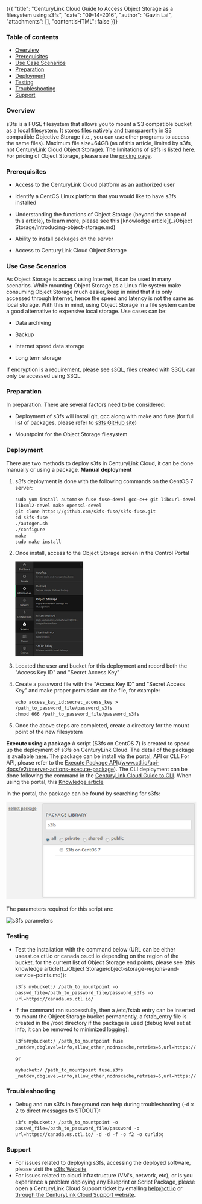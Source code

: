 {{{
  "title": "CenturyLink Cloud Guide to Access Object Storage as a filesystem using s3fs",
  "date": "09-14-2016",
  "author": "Gavin Lai",
  "attachments": [],
  "contentIsHTML": false
}}}

### Table of contents

* [Overview](#overview)
* [Prerequisites](#prerequisites)
* [Use Case Scenarios](#use-case-scenarios)
* [Preparation](#preparation)
* [Deployment](#deployment)
* [Testing](#testing)
* [Troubleshooting](#troubleshooting)
* [Support](#support)

### Overview

s3fs is a FUSE filesystem that allows you to mount a S3 compatible bucket as a local filesystem. It stores files natively and transparently in S3 compatible Objective Storage (i.e., you can use other programs to access the same files). Maximum file size=64GB (as of this article, limited by s3fs, not CenturyLink Cloud Object Storage).  The limitations of s3fs is listed [here](//github.com/s3fs-fuse/s3fs-fuse).  For pricing of Object Storage, please see the [pricing page](//www.ctl.io/pricing).

### Prerequisites

-   Access to the CenturyLink Cloud platform as an authorized user

-   Identify a CentOS Linux platform that you would like to have s3fs installed

-   Understanding the functions of Object Storage (beyond the scope of this article), to learn more, please see this [knowledge article](../Object Storage/introducing-object-storage.md)

-   Ability to install packages on the server

-   Access to CenturyLink Cloud Object Storage

### Use Case Scenarios

As Object Storage is access using Internet, it can be used in many scenarios.  While mounting Object Storage as a Linux file system make consuming Object Storage much easier, keep in mind that it is only accessed through Internet, hence the speed and latency is not the same as local storage.  With this in mind, using Object Storage in a file system can be a good alternative to expensive local storage.  Use cases can be:

-   Data archiving

-   Backup

-   Internet speed data storage

-   Long term storage

If encryption is a requirement, please see [s3QL](//github.com/s3ql/s3ql), files created with S3QL can only be accessed using S3QL.


### Preparation

In preparation. There are several factors need to be considered:

-   Deployment of s3fs will install git, gcc along with make and fuse (for full list of packages, please refer to [s3fs GitHub site](//github.com/s3fs-fuse/s3fs-fuse))

-   Mountpoint for the Object Storage filesystem


### Deployment
There are two methods to deploy s3fs in CenturyLink Cloud, it can be done manually or using a package.
**Manual deployment**
1.  s3fs deployment is done with the following commands on the CentOS 7 server:

    ```
    sudo yum install automake fuse fuse-devel gcc-c++ git libcurl-devel libxml2-devel make openssl-devel
    git clone https://github.com/s3fs-fuse/s3fs-fuse.git
    cd s3fs-fuse
    ./autogen.sh
    ./configure
    make
    sudo make install
    ```

2.  Once install, access to the Object Storage screen in the Control Portal

    ![s3fs-objectstorage](../images/s3fs/s3fs-objectstorage.png)

3.  Located the user and bucket for this deployment and record both the "Access Key ID" and "Secret Access Key"

4.  Create a password file with the "Access Key ID" and "Secret Access Key" and make proper permission on the file, for example:
    ```
    echo access_key_id:secret_access_key > /path_to_password_file/password_s3fs
    chmod 666 /path_to_password_file/password_s3fs
    ```
5.  Once the above steps are completed, create a directory for the mount point of the new filesystem

**Execute using a package**
A script (S3fs on CentOS 7) is created to speed up the deployment of s3fs on CenturyLink Cloud.  The detail of the package is available [here](//control.ctl.io/Blueprints/Packages/Details?uuid=e12db1ac-9783-45fa-b3f6-ab07c3ab195a&classification=Script&type=AccountLibrary).  The package can be install via the portal, API or CLI.  For API, please refer to the [Execute Package API]()//www.ctl.io/api-docs/v2/#server-actions-execute-package).  The CLI deployment can be done following the command in the [CenturyLink Cloud Guide to CLI](//www.ctl.io/knowledge-base/servers/centurylink-cloud-guide-to-cli/#advanced-usage).  When using the portal, this [Knowledge article](../knowledge-base/servers/using-group-tasks-to-install-software-and-run-scripts-on-groups/)

In the portal, the package can be found by searching for s3fs:

![Search Window](../images/s3fs/s3fs-package-library.png)

The parameters required for this script are:

![s3fs parameters](../images/s3fs.s3fs-parameters.png)

### Testing
- Test the installation with the command below (URL can be either useast.os.ctl.io or canada.os.ctl.io depending on the region of the bucket, for the current list of Object Storage end points, please see [this knowledge article](../Object Storage/object-storage-regions-and-service-points.md)):

    ```
    s3fs mybucket:/ /path_to_mountpoint -o passwd_file=/path_to_password_file/password_s3fs -o url=https://canada.os.ctl.io/
    ```

- If the command ran successfully, then a /etc/fstab entry can be inserted to mount the Object Storage bucket permanently, a fstab_entry file is created in the /root directory if the package is used (debug level set at info, it can be removed to minimized logging):

    ```
    s3fs#mybucket:/ /path_to_mountpoint fuse _netdev,dbglevel=info,allow_other,nodnscache,retries=5,url=https://canada.os.ctl.io/,passwd_file=/path_to_password_file/password_s3fs
    ```
    or
    ```
    mybucket:/ /path_to_mountpoint fuse.s3fs _netdev,dbglevel=info,allow_other,nodnscache,retries=5,url=https://canada.os.ctl.io/,passwd_file=/path_to_password_file/password_s3fs
    ```


### Troubleshooting
- Debug and run s3fs in foreground can help during troubleshooting (-d x 2 to direct messages to STDOUT):

    ```
    s3fs mybucket:/ /path_to_mountpoint -o passwd_file=/path_to_password_file/password -o url=https://canada.os.ctl.io/ -d -d -f -o f2 -o curldbg
    ```


### Support
* For issues related to deploying s3fs, accessing the deployed software, please visit the [s3fs Website](//github.com/s3fs-fuse/s3fs-fuse)
* For issues related to cloud infrastructure (VM's, network, etc), or is you experience a problem deploying any Blueprint or Script Package, please open a CenturyLink Cloud Support ticket by emailing [help@ctl.io](mailto:help@ctl.io) or [through the CenturyLink Cloud Support website](//t3n.zendesk.com/tickets/new).
